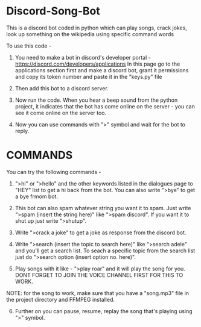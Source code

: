 # Discord-Song-Bot
This is a discord bot coded in python which can play songs, crack jokes, look up something on the wikipedia using specific command words

To use this code - 
1. You need to make a bot in discord's developer portal - https://discord.com/developers/applications
In this page go to the applications section first and make a discord bot, grant it permissions and copy its token number and paste it in the "keys.py" file

2. Then add this bot to a discord server.

3. Now run the code. When you hear a beep sound from the python project, it indicates that the bot has come online on the server - you can see it come online on the server
too.

4. Now you can use commands with ">" symbol and wait for the bot to reply.

# COMMANDS

You can try the following commands - 
1. ">hi" or ">hello" and the other keywords listed in the dialogues page to "HEY" list to get a hi back from the bot. You can also write ">bye" to get a bye frmom bot.

2.  This bot can also spam whatever string you want it to spam. Just write ">spam (insert the string here)" like ">spam discord". If you want it to shut up just write ">shutup".

3. Write ">crack a joke" to get a joke as response from the discord bot.

4. Write ">search (insert the topic to search here)" like ">search adele" and you'll get a search list. To seach a specific topic from the search list just do 
">search option (insert option no. here)".

5. Play songs with it like - ">play roar" and it will play the song for you. DONT FORGET TO JOIN THE VOICE CHANNEL FIRST FOR THIS TO WORK.

NOTE: for the song to work, make sure that you have a "song.mp3" file in the project directory and FFMPEG installed.

6. Further on you can pause, resume, replay the song that's playing using ">" symbol.


